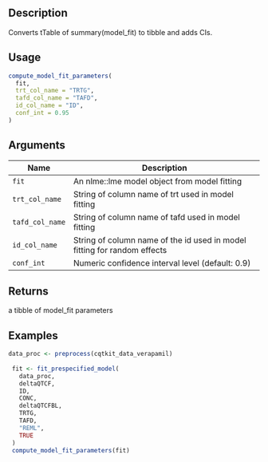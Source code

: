 ## Description

Converts tTable of summary(model_fit) to tibble and adds CIs.

## Usage

```r
compute_model_fit_parameters(
  fit,
  trt_col_name = "TRTG",
  tafd_col_name = "TAFD",
  id_col_name = "ID",
  conf_int = 0.95
)
```

## Arguments

| Name | Description |
|------|-------------|
| `fit` | An nlme::lme model object from model fitting |
| `trt_col_name` | String of column name of trt used in model fitting |
| `tafd_col_name` | String of column name of tafd used in model fitting |
| `id_col_name` | String of column name of the id used in model fitting for random effects |
| `conf_int` | Numeric confidence interval level (default: 0.9) |

## Returns

a tibble of model_fit parameters

## Examples

```r
data_proc <- preprocess(cqtkit_data_verapamil)
 
 fit <- fit_prespecified_model(
   data_proc,
   deltaQTCF,
   ID,
   CONC,
   deltaQTCFBL,
   TRTG,
   TAFD,
   "REML",
   TRUE
 )
 compute_model_fit_parameters(fit)
```


